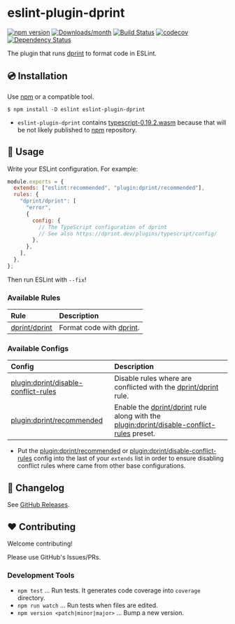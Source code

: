 # eslint-plugin-dprint

[![npm version](https://img.shields.io/npm/v/eslint-plugin-dprint.svg)](https://www.npmjs.com/package/eslint-plugin-dprint)
[![Downloads/month](https://img.shields.io/npm/dm/eslint-plugin-dprint.svg)](http://www.npmtrends.com/eslint-plugin-dprint)
[![Build Status](https://github.com/mysticatea/eslint-plugin-dprint/workflows/CI/badge.svg)](https://github.com/mysticatea/eslint-plugin-dprint/actions)
[![codecov](https://codecov.io/gh/mysticatea/eslint-plugin-dprint/branch/master/graph/badge.svg)](https://codecov.io/gh/mysticatea/eslint-plugin-dprint)
[![Dependency Status](https://david-dm.org/mysticatea/eslint-plugin-dprint.svg)](https://david-dm.org/mysticatea/eslint-plugin-dprint)

The plugin that runs [dprint] to format code in ESLint.

## 💿 Installation

Use [npm] or a compatible tool.

```
$ npm install -D eslint eslint-plugin-dprint
```

- `eslint-plugin-dprint` contains [typescript-0.19.2.wasm] because that will be not likely published to [npm] repository.

## 📖 Usage

Write your ESLint configuration. For example:

```js
module.exports = {
  extends: ["eslint:recommended", "plugin:dprint/recommended"],
  rules: {
    "dprint/dprint": [
      "error",
      {
        config: {
          // The TypeScript configuration of dprint
          // See also https://dprint.dev/plugins/typescript/config/
        },
      },
    ],
  },
};
```

Then run ESLint with `--fix`!

### Available Rules

| Rule            | Description                |
| :-------------- | :------------------------- |
| [dprint/dprint] | Format code with [dprint]. |

### Available Configs

| Config                                 | Description                                                                                   |
| :------------------------------------- | :-------------------------------------------------------------------------------------------- |
| [plugin:dprint/disable-conflict-rules] | Disable rules where are conflicted with the [dprint/dprint] rule.                             |
| [plugin:dprint/recommended]            | Enable the [dprint/dprint] rule along with the [plugin:dprint/disable-conflict-rules] preset. |

- Put the [plugin:dprint/recommended] or [plugin:dprint/disable-conflict-rules] config into the last of your `extends` list in order to ensure disabling conflict rules where came from other base configurations.

## 📰 Changelog

See [GitHub Releases](https://github.com/mysticatea/eslint-plugin-dprint/releases).

## ❤️ Contributing

Welcome contributing!

Please use GitHub's Issues/PRs.

### Development Tools

- `npm test` ... Run tests. It generates code coverage into `coverage` directory.
- `npm run watch` ... Run tests when files are edited.
- `npm version <patch|minor|major>` ... Bump a new version.

[dprint]: https://github.com/dprint/dprint
[npm]: https://www.npmjs.com/
[typescript-0.19.2.wasm]: lib/dprint/typescript-0.19.2.wasm
[dprint/dprint]: docs/rules/dprint.md
[plugin:dprint/disable-conflict-rules]: https://github.com/mysticatea/eslint-plugin-dprint/blob/master/lib/configs/disable-conflict-rules.ts
[plugin:dprint/recommended]: https://github.com/mysticatea/eslint-plugin-dprint/blob/master/lib/configs/recommended.ts
